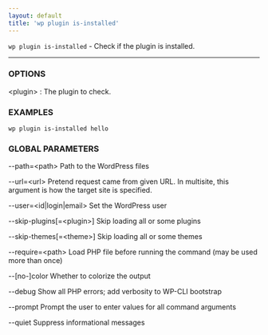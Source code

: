 ```yaml
---
layout: default
title: 'wp plugin is-installed'
---
```


`wp plugin is-installed` - Check if the plugin is installed.

<hr />

### OPTIONS

&lt;plugin&gt;
: The plugin to check.

### EXAMPLES

    wp plugin is-installed hello

### GLOBAL PARAMETERS

  \--path=&lt;path&gt;
      Path to the WordPress files

  \--url=&lt;url&gt;
      Pretend request came from given URL. In multisite, this argument is how the target site is specified.

  \--user=&lt;id|login|email&gt;
      Set the WordPress user

  \--skip-plugins[=&lt;plugin&gt;]
      Skip loading all or some plugins

  \--skip-themes[=&lt;theme&gt;]
      Skip loading all or some themes

  \--require=&lt;path&gt;
      Load PHP file before running the command (may be used more than once)

  \--[no-]color
      Whether to colorize the output

  \--debug
      Show all PHP errors; add verbosity to WP-CLI bootstrap

  \--prompt
      Prompt the user to enter values for all command arguments

  \--quiet
      Suppress informational messages



